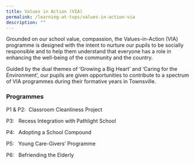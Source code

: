 ```yaml
---
title: Values in Action (VIA)
permalink: /learning-at-tvps/values-in-action-via
description: ""
---
```

Grounded on our school value, compassion, the Values-in-Action (VIA) programme is designed with the intent to nurture our pupils to be socially responsible and to help them understand that everyone has a role in enhancing the well-being of the community and the country.

Guided by the dual themes of ‘Growing a Big Heart’ and ‘Caring for the Environment’, our pupils are given opportunities to contribute to a spectrum of VIA programmes during their formative years in Townsville.

### Programmes 

P1 & P2:  Classroom Cleanliness Project  

P3:   Recess Integration with Pathlight School

P4:   Adopting a School Compound

P5:   Young Care-Givers’ Programme

P6:   Befriending the Elderly